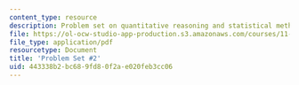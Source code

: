 ```yaml
---
content_type: resource
description: Problem set on quantitative reasoning and statistical methods.
file: https://ol-ocw-studio-app-production.s3.amazonaws.com/courses/11-220-quantitative-reasoning-statistical-methods-for-planners-i-spring-2009/443338b2bc689fd80f2ae020feb3cc06_MIT11_220s09_pset02.pdf
file_type: application/pdf
resourcetype: Document
title: 'Problem Set #2'
uid: 443338b2-bc68-9fd8-0f2a-e020feb3cc06
---
```

